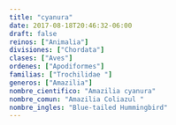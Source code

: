 ```yaml
---
title: "cyanura"
date: 2017-08-18T20:46:32-06:00
draft: false
reinos: ["Animalia"]
divisiones: ["Chordata"]
clases: ["Aves"]
ordenes: ["Apodiformes"]
familias: ["Trochilidae "]
generos: ["Amazilia"]
nombre_cientifico: "Amazilia cyanura"
nombre_comun: "Amazilia Coliazul "
nombre_ingles: "Blue-tailed Hummingbird"
---
```

